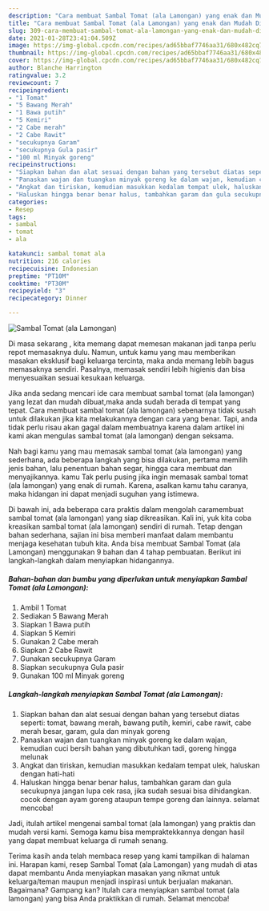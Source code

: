 ```yaml
---
description: "Cara membuat Sambal Tomat (ala Lamongan) yang enak dan Mudah Dibuat"
title: "Cara membuat Sambal Tomat (ala Lamongan) yang enak dan Mudah Dibuat"
slug: 309-cara-membuat-sambal-tomat-ala-lamongan-yang-enak-dan-mudah-dibuat
date: 2021-01-28T23:41:04.509Z
image: https://img-global.cpcdn.com/recipes/ad65bbaf7746aa31/680x482cq70/sambal-tomat-ala-lamongan-foto-resep-utama.jpg
thumbnail: https://img-global.cpcdn.com/recipes/ad65bbaf7746aa31/680x482cq70/sambal-tomat-ala-lamongan-foto-resep-utama.jpg
cover: https://img-global.cpcdn.com/recipes/ad65bbaf7746aa31/680x482cq70/sambal-tomat-ala-lamongan-foto-resep-utama.jpg
author: Blanche Harrington
ratingvalue: 3.2
reviewcount: 7
recipeingredient:
- "1 Tomat"
- "5 Bawang Merah"
- "1 Bawa putih"
- "5 Kemiri"
- "2 Cabe merah"
- "2 Cabe Rawit"
- "secukupnya Garam"
- "secukupnya Gula pasir"
- "100 ml Minyak goreng"
recipeinstructions:
- "Siapkan bahan dan alat sesuai dengan bahan yang tersebut diatas seperti: tomat, bawang merah, bawang putih, kemiri, cabe rawit, cabe merah besar, garam, gula dan minyak goreng"
- "Panaskan wajan dan tuangkan minyak goreng ke dalam wajan, kemudian cuci bersih bahan yang dibutuhkan tadi, goreng hingga melunak"
- "Angkat dan tiriskan, kemudian masukkan kedalam tempat ulek, haluskan dengan hati-hati"
- "Haluskan hingga benar benar halus, tambahkan garam dan gula secukupnya jangan lupa cek rasa, jika sudah sesuai bisa dihidangkan. cocok dengan ayam goreng ataupun tempe goreng dan lainnya. selamat mencoba!"
categories:
- Resep
tags:
- sambal
- tomat
- ala

katakunci: sambal tomat ala 
nutrition: 216 calories
recipecuisine: Indonesian
preptime: "PT10M"
cooktime: "PT30M"
recipeyield: "3"
recipecategory: Dinner

---
```



![Sambal Tomat (ala Lamongan)](https://img-global.cpcdn.com/recipes/ad65bbaf7746aa31/680x482cq70/sambal-tomat-ala-lamongan-foto-resep-utama.jpg)

Di masa  sekarang , kita memang dapat memesan makanan jadi tanpa perlu repot memasaknya dulu. Namun, untuk kamu yang mau memberikan masakan eksklusif bagi keluarga tercinta, maka anda memang lebih bagus memasaknya sendiri. Pasalnya, memasak sendiri lebih higienis dan bisa menyesuaikan sesuai kesukaan keluarga.

Jika anda sedang mencari ide cara membuat sambal tomat (ala lamongan) yang lezat dan mudah dibuat,maka anda sudah berada di tempat yang tepat. Cara membuat sambal tomat (ala lamongan)  sebenarnya tidak susah untuk dilakukan jika kita melakukannya dengan cara yang benar. Tapi, anda tidak perlu risau akan gagal dalam membuatnya 
karena dalam artikel ini kami akan mengulas sambal tomat (ala lamongan) dengan seksama.  



Nah bagi kamu yang mau memasak sambal tomat (ala lamongan) yang sederhana, ada beberapa langkah yang bisa dilakukan, pertama memilih jenis bahan, lalu penentuan bahan segar, hingga cara membuat dan menyajikannya. kamu Tak perlu pusing jika ingin memasak sambal tomat (ala lamongan) yang enak di rumah. Karena, asalkan kamu  tahu caranya, maka hidangan ini dapat menjadi suguhan yang istimewa.

Di bawah ini, ada beberapa cara praktis  dalam mengolah caramembuat sambal tomat (ala lamongan) yang siap dikreasikan. Kali ini, yuk kita coba kreasikan sambal tomat (ala lamongan) sendiri di rumah. Tetap dengan bahan sederhana, sajian ini bisa memberi manfaat dalam membantu menjaga kesehatan tubuh kita. Anda bisa membuat Sambal Tomat (ala Lamongan) menggunakan 9 bahan dan 4 tahap pembuatan. Berikut ini langkah-langkah dalam menyiapkan hidangannya.

<!--inarticleads1-->

##### Bahan-bahan dan bumbu yang diperlukan untuk menyiapkan Sambal Tomat (ala Lamongan):

1. Ambil 1 Tomat
1. Sediakan 5 Bawang Merah
1. Siapkan 1 Bawa putih
1. Siapkan 5 Kemiri
1. Gunakan 2 Cabe merah
1. Siapkan 2 Cabe Rawit
1. Gunakan secukupnya Garam
1. Siapkan secukupnya Gula pasir
1. Gunakan 100 ml Minyak goreng




<!--inarticleads2-->

##### Langkah-langkah menyiapkan Sambal Tomat (ala Lamongan):

1. Siapkan bahan dan alat sesuai dengan bahan yang tersebut diatas seperti: tomat, bawang merah, bawang putih, kemiri, cabe rawit, cabe merah besar, garam, gula dan minyak goreng
1. Panaskan wajan dan tuangkan minyak goreng ke dalam wajan, kemudian cuci bersih bahan yang dibutuhkan tadi, goreng hingga melunak
1. Angkat dan tiriskan, kemudian masukkan kedalam tempat ulek, haluskan dengan hati-hati
1. Haluskan hingga benar benar halus, tambahkan garam dan gula secukupnya jangan lupa cek rasa, jika sudah sesuai bisa dihidangkan. cocok dengan ayam goreng ataupun tempe goreng dan lainnya. selamat mencoba!




Jadi, itulah artikel mengenai  sambal tomat (ala lamongan)  yang praktis dan mudah versi kami. Semoga kamu bisa mempraktekkannya dengan hasil yang dapat membuat keluarga di rumah senang. 

Terima kasih anda telah membaca resep yang kami tampilkan di halaman ini. Harapan kami, resep  Sambal Tomat (ala Lamongan) yang mudah di atas dapat membantu Anda menyiapkan masakan yang nikmat untuk keluarga/teman maupun menjadi inspirasi untuk berjualan makanan. Bagaimana? Gampang kan? Itulah cara menyiapkan sambal tomat (ala lamongan) yang bisa Anda praktikkan di rumah. Selamat mencoba!

